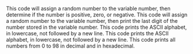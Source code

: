 This code will assign a random number to the variable number, then determine if the number is positive, zero, or negative.
This code will assign a random number to the variable number, then  print the last digit of the number stored in the variable number.
This code prints the ASCII alphabet, in lowercase, not followed by a new line.
This code prints the ASCII alphabet, in lowercase, not followed by a new line.
This code prints all numbers from 0 to 98 in decimal and in hexadecimal.
